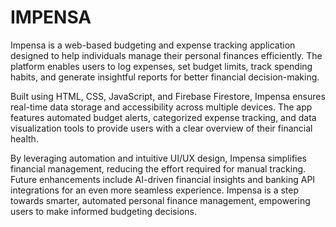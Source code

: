 # IMPENSA
Impensa is a web-based budgeting and expense tracking application designed to help individuals manage their personal finances efficiently. The platform enables users to log expenses, set budget limits, track spending habits, and generate insightful reports for better financial decision-making.

Built using HTML, CSS, JavaScript, and Firebase Firestore, Impensa ensures real-time data storage and accessibility across multiple devices. The app features automated budget alerts, categorized expense tracking, and data visualization tools to provide users with a clear overview of their financial health.

By leveraging automation and intuitive UI/UX design, Impensa simplifies financial management, reducing the effort required for manual tracking. Future enhancements include AI-driven financial insights and banking API integrations for an even more seamless experience. Impensa is a step towards smarter, automated personal finance management, empowering users to make informed budgeting decisions.

